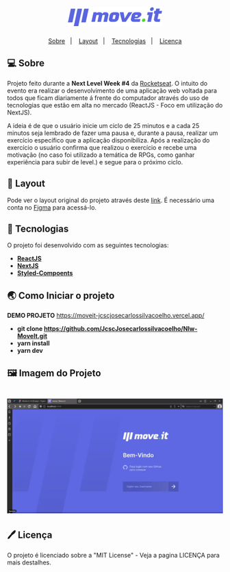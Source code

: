 <h1 align="center">
  <img alt="moveit" title="moveit" src="public/logo-full.svg" width="220px" />
</h1>

<p align="center">
 <a href="#-about">Sobre</a>&nbsp;&nbsp;&nbsp;|&nbsp;&nbsp;&nbsp; 
 <a href="#-layout">Layout</a>&nbsp;&nbsp;&nbsp;|&nbsp;&nbsp;&nbsp;
 <a href="#-tech">Tecnologias</a>&nbsp;&nbsp;&nbsp;|&nbsp;&nbsp;&nbsp;
 <a href="#-license">Licença</a>
</p>



## 💻 Sobre

Projeto feito durante a <strong>Next Level Week #4</strong> da <a href="http://app.rocketseat.com.br">Rocketseat</a>. O intuito do evento era  realizar o desenvolvimento de uma aplicação web voltada para todos que ficam diariamente á frente do computador através do uso de tecnologias que estão em alta no mercado (ReactJS - Foco em utilização do NextJS).

A ideia é de que o usuário inicie  um ciclo de 25 minutos e a  cada 25 minutos  seja lembrado de fazer uma pausa e, durante a pausa, realizar um exercício específico que a aplicação disponibiliza. Após a realização do exercício o usuário confirma que realizou o exercício e recebe uma motivação (no caso foi utilizado a temática de RPGs, como ganhar experiência para subir de level.) e segue para o próximo ciclo.

## 🎨 Layout

<pd>
  Pode ver o layout original do projeto através deste <a href="https://www.figma.com/file/ge20pu3ofMOKoliUyKx1Nl/Move.it-1.0/" alt="Link para o layout">link</a>. É necessário uma conta no <a href="https://figma.com/" alt="Homepage do Figma">Figma</a> para acessá-lo.
</p>

## 🚀 Tecnologias

O projeto foi desenvolvido com as seguintes tecnologias:

- **[ReactJS](https://developer.mozilla.org/en-US/docs/Glossary/HTML)**
- **[NextJS](https://sass-lang.com/documentation/syntax)**
- **[Styled-Compoents](https://sass-lang.com/documentation/syntax)**


## 🌏 Como Iniciar o projeto
  **DEMO PROJETO**
   https://moveit-jcscjosecarlossilvacoelho.vercel.app/
  
- **git clone https://github.com/JcscJosecarlossilvacoelho/Nlw-MoveIt.git**
- **yarn install**
- **yarn dev**

## 🖼️ Imagem do Projeto

<h1 >
  <img alt="moveit" title="moveit" src="public/2021-03-03_12h01_42.png" width="620px" />
</h1>


## 🖊️ Licença

O projeto é licenciado sobre a "MIT License" - Veja a pagina LICENÇA para mais destalhes.
